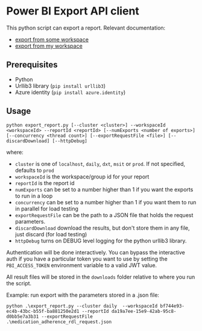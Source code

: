 # Power BI Export API client

This python script can export a report.
Relevant documentation: 
- [export from some workspace](https://learn.microsoft.com/en-us/rest/api/power-bi/reports/export-to-file-in-group)
- [export from my workspace](https://learn.microsoft.com/en-us/rest/api/power-bi/reports/export-to-file)

## Prerequisites

- Python
- Urllib3 library (`pip install urllib3`)
- Azure identity (`pip install azure.identity`)

## Usage

`python export_report.py [--cluster <cluster>] --workspaceId <workspaceId> --reportId <reportId> [--numExports <number of exports>] [--concurrency <thread count>] [--exportRequestFile <file>] [--discardDownload] [--httpDebug]`

where:
- `cluster` is one of `localhost`, `daily`, `dxt`, `msit` or `prod`. If not specified, defaults to `prod`
- `workspaceId` is the workspace/group id for your report
- `reportId` is the report id
- `numExports` can be set to a number higher than 1 if you want the exports to run in a loop
- `concurrency` can be set to a number higher than 1 if you want them to run in parallel for load testing
- `exportRequestFile` can be the path to a JSON file that holds the request parameters.
- `discardDownload` download the results, but don't store them in any file, just discard (for load testing)
- `httpDebug` turns on DEBUG level logging for the python urllib3 library.

Authentication will be done interactively. You can bypass the interactive auth if you have a particular
token you want to use by setting the `PBI_ACCESS_TOKEN` environment variable to a valid JWT
value. 

All result files will be stored in the `downloads` folder relative to where you run the script.

Example: run export with the parameters stored in a .json file:

```
python .\export_report.py --cluster daily  --workspaceId bf744e93-ec4b-43bc-b55f-ba881250e2d1 --reportId da19a7ee-15e9-42ab-95c8-d0bb5e7a3b31 --exportRequestFile .\medication_adherence_rdl_request.json
```

